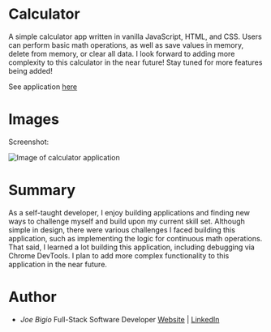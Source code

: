 # Calculator

A simple calculator app written in vanilla JavaScript, HTML, and CSS. Users can perform basic math operations, as well as save values in memory, delete from memory, or clear all data. I look forward to adding more complexity to this calculator in the near future! Stay tuned for more features being added!

See application [here](https://jvbigio.github.io/calculator/)

# Images

Screenshot:

![Image of calculator application](https://i.postimg.cc/mktbyvR7/calculator.png)

# Summary

As a self-taught developer, I enjoy building applications and finding new ways to challenge myself and build upon my current skill set. Although simple in design, there were various challenges I faced building this application, such as implementing the logic for continuous math operations. That said, I learned a lot building this application, including debugging via Chrome DevTools. I plan to add more complex functionality to this application in the near future.

# Author

- _Joe Bigio_ Full-Stack Software Developer [Website](https://j-bigio-portfolio.netlify.app/) | [LinkedIn](https://www.linkedin.com/in/joelbigio/)
